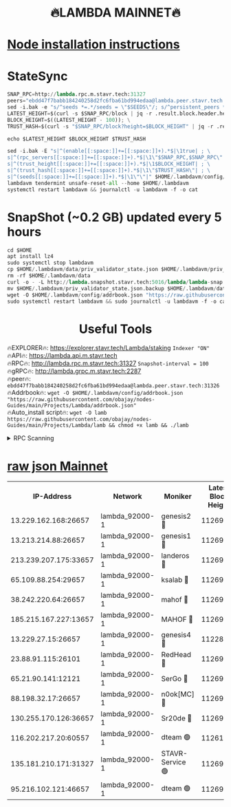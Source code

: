 <h1 align="center"> 🔥LAMBDA MAINNET🔥</h1>


[Node installation instructions](https://github.com/obajay/nodes-Guides/tree/main/Projects/Lambda)
=


# StateSync
```python
SNAP_RPC=http://lambda.rpc.m.stavr.tech:31327
peers="ebdd47f7babb184240258d2fc6fba61bd994edaa@lambda.peer.stavr.tech:31326" 
sed -i.bak -e "s/^seeds *=.*/seeds = \"$SEEDS\"/; s/^persistent_peers *=.*/persistent_peers = \"$PEERS\"/" $HOME/.lambdavm/config/config.toml
LATEST_HEIGHT=$(curl -s $SNAP_RPC/block | jq -r .result.block.header.height); \
BLOCK_HEIGHT=$((LATEST_HEIGHT - 100)); \
TRUST_HASH=$(curl -s "$SNAP_RPC/block?height=$BLOCK_HEIGHT" | jq -r .result.block_id.hash)

echo $LATEST_HEIGHT $BLOCK_HEIGHT $TRUST_HASH

sed -i.bak -E "s|^(enable[[:space:]]+=[[:space:]]+).*$|\1true| ; \
s|^(rpc_servers[[:space:]]+=[[:space:]]+).*$|\1\"$SNAP_RPC,$SNAP_RPC\"| ; \
s|^(trust_height[[:space:]]+=[[:space:]]+).*$|\1$BLOCK_HEIGHT| ; \
s|^(trust_hash[[:space:]]+=[[:space:]]+).*$|\1\"$TRUST_HASH\"| ; \
s|^(seeds[[:space:]]+=[[:space:]]+).*$|\1\"\"|" $HOME/.lambdavm/config/config.toml
lambdavm tendermint unsafe-reset-all --home $HOME/.lambdavm
systemctl restart lambdavm && journalctl -u lambdavm -f -o cat

```
# SnapShot (~0.2 GB) updated every 5 hours
```python
cd $HOME
apt install lz4
sudo systemctl stop lambdavm
cp $HOME/.lambdavm/data/priv_validator_state.json $HOME/.lambdavm/priv_validator_state.json.backup
rm -rf $HOME/.lambdavm/data
curl -o - -L http://lambda.snapshot.stavr.tech:5016/lambda/lambda-snap.tar.lz4 | lz4 -c -d - | tar -x -C $HOME/.lambdavm --strip-components 2
mv $HOME/.lambdavm/priv_validator_state.json.backup $HOME/.lambdavm/data/priv_validator_state.json
wget -O $HOME/.lambdavm/config/addrbook.json "https://raw.githubusercontent.com/obajay/nodes-Guides/main/Projects/Lambda/addrbook.json"
sudo systemctl restart lambdavm && sudo journalctl -u lambdavm -f -o cat
```
 <h1 align="center"> Useful Tools</h1>

🔥EXPLORER🔥:      https://explorer.stavr.tech/Lambda/staking	        `Indexer "ON"` \
🔥API🔥: 			 		 https://lambda.api.m.stavr.tech \
🔥RPC🔥:           http://lambda.rpc.m.stavr.tech:31327	              `Snapshot-interval = 100` \
🔥gRPC🔥:          http://lambda.grpc.m.stavr.tech:2287 \
🔥peer🔥:					 `ebdd47f7babb184240258d2fc6fba61bd994edaa@lambda.peer.stavr.tech:31326` \
🔥Addrbook🔥:    ```wget -O $HOME/.lambdavm/config/addrbook.json "https://raw.githubusercontent.com/obajay/nodes-Guides/main/Projects/Lambda/addrbook.json"``` \
🔥Auto_install script🔥: ```wget -O lamb https://raw.githubusercontent.com/obajay/nodes-Guides/main/Projects/Lambda/lamb && chmod +x lamb && ./lamb```


<details>
<summary>RPC Scanning</summary>

<h2 align="center"> We scan nodes in real time every 4 hours. And we provide the final result of RPC endpoints.
We cannot influence the operation of these nodes in any way. </h2>


```python
If Voting Power is higher than 0 --> then the Node is a validator of the network and may be subject to attack and be a potential threat to the chain.
```
```python
We marked such validators with a red symbol
```

</details>

[raw json Mainnet](https://rpc-check.lambm.stavr.tech/lambm/rpc-lambm-result.json)
=


<table><tr><th>IP-Address</th><th>Network</th><th>Moniker</th><th>Latest Block Height</th><th>Earliest Block Height</th><th>Catching Up</th><th>Tx Index</th><th>Voting Power</th><th>Scan Time</th></tr><tr><td>13.229.162.168:26657</td><td>lambda_92000-1</td><td>genesis2 🔴</td><td>11269993</td><td>1</td><td>False</td><td>on</td><td>16689330</td><td>2024-01-22T00:56:21.781287739UTC</td></tr><tr><td>13.213.214.88:26657</td><td>lambda_92000-1</td><td>genesis1 🔴</td><td>11269994</td><td>1</td><td>False</td><td>on</td><td>107835</td><td>2024-01-22T00:56:26.656195968UTC</td></tr><tr><td>213.239.207.175:33657</td><td>lambda_92000-1</td><td>landeros 🔴</td><td>11269992</td><td>8136001</td><td>False</td><td>off</td><td>1396023</td><td>2024-01-22T00:56:15.735028116UTC</td></tr><tr><td>65.109.88.254:29657</td><td>lambda_92000-1</td><td>ksalab 🔴</td><td>11269996</td><td>8715001</td><td>False</td><td>on</td><td>510465</td><td>2024-01-22T00:56:31.790338545UTC</td></tr><tr><td>38.242.220.64:26657</td><td>lambda_92000-1</td><td>mahof 🔴</td><td>11269990</td><td>10131001</td><td>False</td><td>off</td><td>770350</td><td>2024-01-22T00:56:09.012472010UTC</td></tr><tr><td>185.215.167.227:13657</td><td>lambda_92000-1</td><td>MAHOF 🔴</td><td>11269994</td><td>10134001</td><td>False</td><td>on</td><td>2051510</td><td>2024-01-22T00:56:25.362323485UTC</td></tr><tr><td>13.229.27.15:26657</td><td>lambda_92000-1</td><td>genesis4 🔴</td><td>11228109</td><td>11043001</td><td>False</td><td>on</td><td>9763079</td><td>2024-01-22T00:56:25.034299228UTC</td></tr><tr><td>23.88.91.115:26101</td><td>lambda_92000-1</td><td>RedHead 🔴</td><td>11269992</td><td>11169992</td><td>False</td><td>off</td><td>553202</td><td>2024-01-22T00:56:15.961056466UTC</td></tr><tr><td>65.21.90.141:12121</td><td>lambda_92000-1</td><td>SerGo 🔴</td><td>11269996</td><td>11169996</td><td>False</td><td>off</td><td>10611928</td><td>2024-01-22T00:56:34.243417440UTC</td></tr><tr><td>88.198.32.17:26657</td><td>lambda_92000-1</td><td>n0ok[MC] 🔴</td><td>11269996</td><td>11169996</td><td>False</td><td>off</td><td>1578630</td><td>2024-01-22T00:56:37.315802576UTC</td></tr><tr><td>130.255.170.126:36657</td><td>lambda_92000-1</td><td>Sr20de 🔴</td><td>11269992</td><td>11208001</td><td>False</td><td>off</td><td>675595</td><td>2024-01-22T00:56:16.386916675UTC</td></tr><tr><td>116.202.217.20:60557</td><td>lambda_92000-1</td><td>dteam 🟢</td><td>11261207</td><td>11223001</td><td>False</td><td>on</td><td>0</td><td>2024-01-22T00:56:09.325765909UTC</td></tr><tr><td>135.181.210.171:31327</td><td>lambda_92000-1</td><td>STAVR-Service 🟢</td><td>11269996</td><td>11266001</td><td>False</td><td>on</td><td>0</td><td>2024-01-22T00:56:31.084560011UTC</td></tr><tr><td>95.216.102.121:46657</td><td>lambda_92000-1</td><td>dteam 🟢</td><td>11269996</td><td>11266001</td><td>False</td><td>off</td><td>0</td><td>2024-01-22T00:56:31.431353968UTC</td></tr></table>
